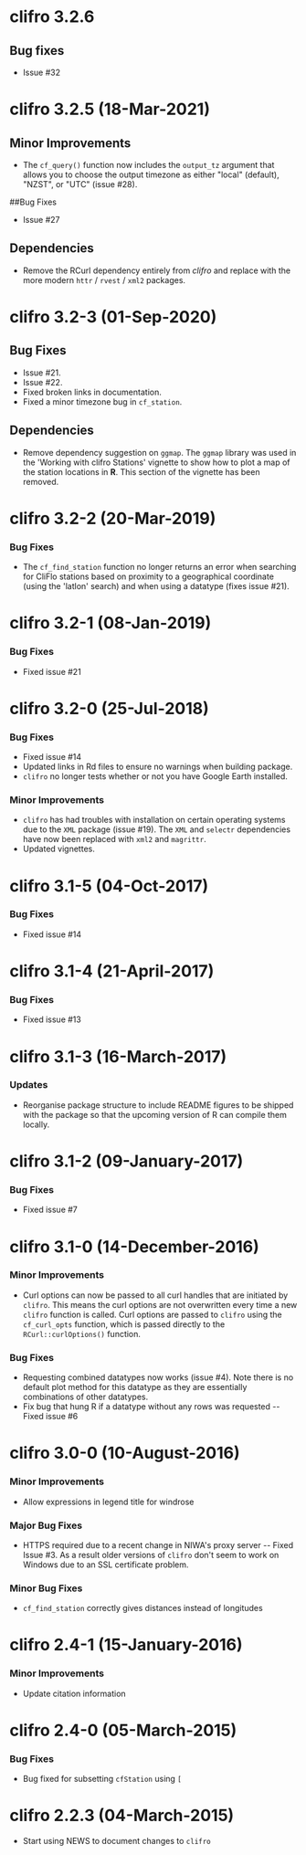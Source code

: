 clifro 3.2.6 
==========

## Bug fixes
* Issue #32

clifro 3.2.5 (18-Mar-2021)
==========
## Minor Improvements
* The `cf_query()` function now includes the `output_tz` argument that allows you to choose the output timezone as either "local" (default), "NZST", or "UTC" (issue #28).

##Bug Fixes
* Issue #27

## Dependencies
* Remove the RCurl dependency entirely from *clifro* and replace with the more modern `httr` / `rvest` / `xml2` packages.


clifro 3.2-3 (01-Sep-2020)
==========
## Bug Fixes
* Issue #21.
* Issue #22.
* Fixed broken links in documentation.
* Fixed a minor timezone bug in `cf_station`.

## Dependencies
* Remove dependency suggestion on `ggmap`. The `ggmap` library was used in the 'Working with clifro Stations' vignette to show how to plot a map of the station locations in **R**. This section of the vignette has been removed.

clifro 3.2-2 (20-Mar-2019)
==========
### Bug Fixes
* The `cf_find_station` function no longer returns an error when searching
for CliFlo stations based on proximity to a geographical coordinate (using 
the 'latlon' search) and when using a datatype (fixes issue #21).

clifro 3.2-1 (08-Jan-2019)
==========
### Bug Fixes
* Fixed issue #21

clifro 3.2-0 (25-Jul-2018)
==========
### Bug Fixes
* Fixed issue #14
* Updated links in Rd files to ensure no warnings when building package.
* `clifro` no longer tests whether or not you have Google Earth installed.

### Minor Improvements
* `clifro` has had troubles with installation on certain operating systems due 
to the `XML` package (issue #19). The `XML` and `selectr` dependencies have now 
been replaced with `xml2` and `magrittr`.
* Updated vignettes.


clifro 3.1-5 (04-Oct-2017)
==========
### Bug Fixes
* Fixed issue #14

clifro 3.1-4 (21-April-2017)
==========
### Bug Fixes
* Fixed issue #13

clifro 3.1-3 (16-March-2017)
==========
### Updates
* Reorganise package structure to include README figures to be shipped with the
package so that the upcoming version of R can compile them locally.

clifro 3.1-2 (09-January-2017)
==========
### Bug Fixes
* Fixed issue #7

clifro 3.1-0 (14-December-2016)
==========
### Minor Improvements
* Curl options can now be passed to all curl handles that are initiated by `clifro`. This means the curl options are not overwritten every time a new `clifro` function is called. Curl options are passed to `clifro` using the `cf_curl_opts` function, which is passed directly to the `RCurl::curlOptions()` function.

### Bug Fixes
* Requesting combined datatypes now works (issue #4). Note there is no default 
  plot method for this datatype as they are essentially combinations of other 
  datatypes.
* Fix bug that hung R if a datatype without any rows was requested -- Fixed issue #6

clifro 3.0-0 (10-August-2016)
==========

### Minor Improvements
* Allow expressions in legend title for windrose

### Major Bug Fixes
* HTTPS required due to a recent change in NIWA's proxy server -- Fixed Issue #3.
  As a result older versions of `clifro` don't seem to work on Windows due to an
  SSL certificate problem.

### Minor Bug Fixes
* `cf_find_station` correctly gives distances instead of longitudes

clifro 2.4-1 (15-January-2016)
==============================
### Minor Improvements
* Update citation information

clifro 2.4-0 (05-March-2015)
============================
### Bug Fixes
* Bug fixed for subsetting `cfStation` using `[`

clifro 2.2.3 (04-March-2015)
============================

* Start using NEWS to document changes to `clifro`
